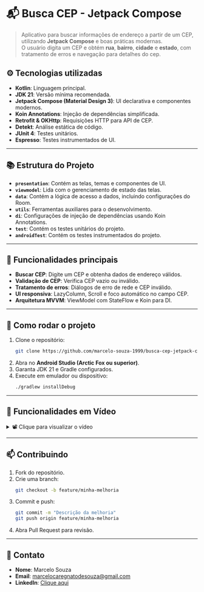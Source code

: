 # 📬 Busca CEP - Jetpack Compose

> Aplicativo para buscar informações de endereço a partir de um CEP, utilizando **Jetpack Compose**
> e boas práticas modernas.  
> O usuário digita um CEP e obtém **rua**, **bairro**, **cidade** e **estado**, com tratamento de
> erros e navegação para detalhes do cep.

## ⚙️ Tecnologias utilizadas

- **Kotlin**: Linguagem principal.
- **JDK 21**: Versão mínima recomendada.
- **Jetpack Compose (Material Design 3)**: UI declarativa e componentes modernos.
- **Koin Annotations**: Injeção de dependências simplificada.
- **Retrofit & OKHttp**: Requisições HTTP para API de CEP.
- **Detekt**: Análise estática de código.
- **JUnit 4**: Testes unitários.
- **Espresso**: Testes instrumentados de UI.

---

## 📚 Estrutura do Projeto

- **`presentation`**: Contém as telas, temas e componentes de UI.
- **`viewmodel`**: Lida com o gerenciamento de estado das telas.
- **`data`**: Contém a lógica de acesso a dados, incluindo configurações do Room.
- **`utils`**: Ferramentas auxiliares para o desenvolvimento.
- **`di`**: Configurações de injeção de dependências usando Koin Annotations.
- **`test`**: Contém os testes unitários do projeto.
- **`androidTest`**: Contém os testes instrumentados do projeto.

---

## 📝 Funcionalidades principais

- **Buscar CEP**: Digite um CEP e obtenha dados de endereço válidos.
- **Validação de CEP**: Verifica CEP vazio ou inválido.
- **Tratamento de erros**: Diálogos de erro de rede e CEP inválido.
- **UI responsiva**: LazyColumn, Scroll e foco automático no campo CEP.
- **Arquitetura MVVM**: ViewModel com StateFlow e Koin para DI.

---

## 🚀 Como rodar o projeto

1. Clone o repositório:
   ```bash
   git clone https://github.com/marcelo-souza-1999/busca-cep-jetpack-compose.git
   ```
2. Abra no **Android Studio (Arctic Fox ou superior)**.
3. Garanta JDK 21 e Gradle configurados.
4. Execute em emulador ou dispositivo:
   ```bash
   ./gradlew installDebug
   ```

---

## 📸 Funcionalidades em Vídeo

<details>
<summary>📽️ Clique para visualizar o vídeo</summary>

https://github.com/user-attachments/assets/4e59a5b0-21f5-4046-ba14-6a07c4bfae95

</details>

---

## 📫 Contribuindo

1. Fork do repositório.
2. Crie uma branch:
   ```bash
   git checkout -b feature/minha-melhoria
   ```
3. Commit e push:
   ```bash
   git commit -m "Descrição da melhoria"
   git push origin feature/minha-melhoria
   ```
4. Abra Pull Request para revisão.

---

## 📧 Contato

- **Nome**: Marcelo Souza
- **Email**: [marcelocaregnatodesouza@gmail.com](mailto:marcelocaregnatodesouza@gmail.com)
- **LinkedIn**: [Clique aqui](https://www.linkedin.com/in/marcelosouza-1999/)
